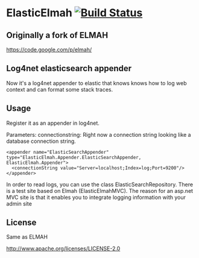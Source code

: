 ElasticElmah [![Build Status](https://travis-ci.org/wallymathieu/ElasticElmah.png?branch=master)](https://travis-ci.org/wallymathieu/ElasticElmah) 
============

Originally a fork of ELMAH
--------------------------
https://code.google.com/p/elmah/

Log4net elasticsearch appender
------------------------------
Now it's a log4net appender to elastic that knows knows how to log web context and can format some stack traces.

Usage
-----
Register it as an appender in log4net.

Parameters:
connectionstring: Right now a connection string looking like a database connection string.

    <appender name="ElasticSearchAppender" type="ElasticElmah.Appender.ElasticSearchAppender, ElasticElmah.Appender">
      <connectionString value="Server=localhost;Index=log;Port=9200"/>
    </appender>

In order to read logs, you can use the class ElasticSearchRepository. There is a test site based on Elmah (ElasticElmahMVC).
The reason for an asp.net MVC site is that it enables you to integrate logging information with your admin site

License
-------
Same as ELMAH

http://www.apache.org/licenses/LICENSE-2.0
